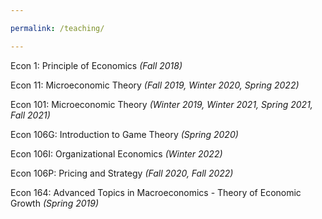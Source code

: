```yaml
---

permalink: /teaching/

---
```


Econ 1: Principle of Economics _(Fall 2018)_

Econ 11: Microeconomic Theory _(Fall 2019, Winter 2020, Spring 2022)_

Econ 101: Microeconomic Theory _(Winter 2019, Winter 2021, Spring 2021, Fall 2021)_

Econ 106G: Introduction to Game Theory _(Spring 2020)_

Econ 106I: Organizational Economics _(Winter 2022)_

Econ 106P: Pricing and Strategy _(Fall 2020, Fall 2022)_

Econ 164: Advanced Topics in Macroeconomics - Theory of Economic Growth _(Spring 2019)_
